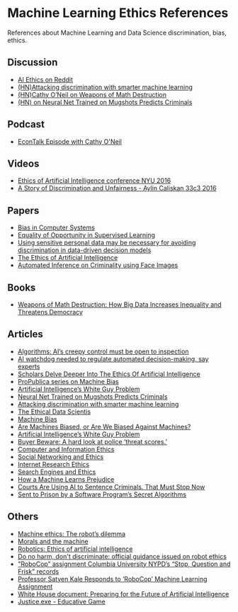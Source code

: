 # Machine Learning Ethics References
References about Machine Learning and Data Science discrimination, bias, ethics.


## Discussion
* [AI Ethics on Reddit](https://www.reddit.com/r/AIethics/)
* [(HN)Attacking discrimination with smarter machine learning](https://news.ycombinator.com/item?id=13004790)
* [(HN)Cathy O’Neil on Weapons of Math Destruction](https://news.ycombinator.com/item?id=12642432)
* [(HN) on Neural Net Trained on Mugshots Predicts Criminals](https://news.ycombinator.com/item?id=13034116)

## Podcast

* [EconTalk Episode with Cathy O'Neil](http://www.econtalk.org/archives/2016/10/cathy_oneil_on_1.html)

## Videos

* [Ethics of Artificial Intelligence conference NYU 2016](https://livestream.com/nyu-tv/ethicsofAI/)
* [A Story of Discrimination and Unfairness - Aylin Caliskan 33c3 2016](https://media.ccc.de/v/33c3-8026-a_story_of_discrimination_and_unfairness)

## Papers 

* [Bias in Computer Systems](https://www.nyu.edu/projects/nissenbaum/papers/biasincomputers.pdf)
* [Equality of Opportunity in Supervised Learning](https://drive.google.com/file/d/0B-wQVEjH9yuhanpyQjUwQS1JOTQ/view)
* [Using sensitive personal data may be necessary
for avoiding discrimination in data-driven decision
models](https://sites.google.com/site/zliobaitefiles2/Zliobaite_fair_regression.pdf?attredirects=1)
* [The Ethics of Artificial Intelligence](http://www.nickbostrom.com/ethics/artificial-intelligence.pdf)
* [Automated Inference on Criminality using Face Images](https://arxiv.org/abs/1611.04135)

## Books

* [Weapons of Math Destruction: How Big Data Increases Inequality and Threatens Democracy](https://www.amazon.com/Weapons-Math-Destruction-Increases-Inequality/dp/0553418815/ref=sr_1_1?ie=UTF8&qid=1479818920&sr=8-1&keywords=Weapons-Math-Destruction-Increases-Inequality)

## Articles
* [Algorithms: AI’s creepy control must be open to inspection](https://www.theguardian.com/commentisfree/2017/jan/01/algorithms-ai-artificial-intelligence-facebook-accountability)
* [AI watchdog needed to regulate automated decision-making, say experts](https://www.theguardian.com/technology/2017/jan/27/ai-artificial-intelligence-watchdog-needed-to-prevent-discriminatory-automated-decisions)
* [Scholars Delve Deeper Into The Ethics Of Artificial Intelligence](http://www.npr.org/sections/alltechconsidered/2016/11/21/502905772/scholars-delve-deeper-into-the-ethics-of-artificial-intelligence)
* [ProPublica series on Machine Bias](https://www.propublica.org/series/machine-bias)
* [Artificial Intelligence’s White Guy Problem](http://www.nytimes.com/2016/06/26/opinion/sunday/artificial-intelligences-white-guy-problem.html)
* [Neural Net Trained on Mugshots Predicts Criminals](https://www.technologyreview.com/s/602955/neural-network-learns-to-identify-criminals-by-their-faces/)
* [Attacking discrimination with smarter machine learning](http://research.google.com/bigpicture/attacking-discrimination-in-ml/)
* [The Ethical Data Scientis](http://www.slate.com/articles/technology/future_tense/2016/02/how_to_bring_better_ethics_to_data_science.html)
* [Machine Bias](https://www.propublica.org/article/machine-bias-risk-assessments-in-criminal-sentencing)
* [Are Machines Biased, or Are We Biased Against Machines?](http://alex.miller.im/posts/are-we-biased-against-machines-propublica-recidivism/)
* [Artificial Intelligence’s White Guy Problem](http://www.nytimes.com/2016/06/26/opinion/sunday/artificial-intelligences-white-guy-problem.html)
* [Buyer Beware: A hard look at police ‘threat scores.’](https://www.equalfuture.us/2016/01/14/buyer-beware-police-threat-scores/)
* [Computer and Information Ethics](http://plato.stanford.edu/entries/ethics-computer/)
* [Social Networking and Ethics](http://plato.stanford.edu/entries/ethics-social-networking/)
* [Internet Research Ethics](http://plato.stanford.edu/entries/ethics-internet-research/)
* [Search Engines and Ethics](http://plato.stanford.edu/entries/ethics-search/)
* [How a Machine Learns Prejudice](https://www.scientificamerican.com/article/how-a-machine-learns-prejudice/)
* [Courts Are Using AI to Sentence Criminals. That Must Stop Now](https://www.wired.com/2017/04/courts-using-ai-sentence-criminals-must-stop-now/)
* [Sent to Prison by a Software Program’s Secret Algorithms](https://www.nytimes.com/2017/05/01/us/politics/sent-to-prison-by-a-software-programs-secret-algorithms.html)

## Others
* [Machine ethics: The robot’s dilemma](http://www.nature.com/news/machine-ethics-the-robot-s-dilemma-1.17881)
* [Morals and the machine](http://www.economist.com/node/21556234)
* [Robotics: Ethics of artificial intelligence](http://www.nature.com/news/robotics-ethics-of-artificial-intelligence-1.17611)
* [Do no harm, don't discriminate: official guidance issued on robot ethics](https://www.theguardian.com/technology/2016/sep/18/official-guidance-robot-ethics-british-standards-institute)
* ["RoboCop” assignment Columbia University NYPD’s “Stop, Question and Frisk” records](http://columbialion.com/colorcode-statement-on-coms-4771-stop-and-frisk-competition/)
* [Professor Satyen Kale Responds to ‘RoboCop’ Machine Learning Assignment](http://columbialion.com/professor-satyen-kale-responds-to-robocop-ml-assignment/)
* [White House document: Preparing for the Future of Artificial Intelligence](https://www.whitehouse.gov/sites/default/files/whitehouse_files/microsites/ostp/NSTC/preparing_for_the_future_of_ai.pdf)
* [Justice.exe - Educative Game](http://justiceexe.com/index.html)

